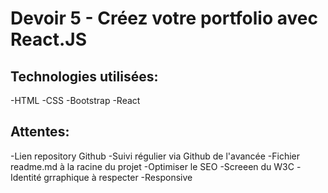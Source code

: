 # Devoir 5 - Créez votre portfolio avec React.JS

## Technologies utilisées:
-HTML
-CSS
-Bootstrap
-React

## Attentes:
-Lien repository Github
-Suivi régulier via Github de l'avancée
-Fichier readme.md à la racine du projet
-Optimiser le SEO
-Screeen du W3C
-Identité grraphique à respecter
-Responsive
